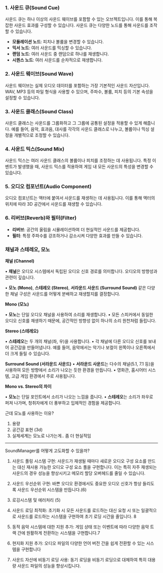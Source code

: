 
### 1. 사운드 큐(Sound Cue)

사운드 큐는 하나 이상의 사운드 웨이브를 포함할 수 있는 오브젝트입니다. 이를 통해 복잡한 사운드 효과를 구성할 수 있습니다. 사운드 큐는 다양한 노드를 통해 사운드를 조작할 수 있습니다.

- **모듈레이션 노드**: 피치나 볼륨을 변경할 수 있습니다.
- **믹서 노드**: 여러 사운드를 믹싱할 수 있습니다.
- **랜덤 노드**: 여러 사운드 중 랜덤으로 하나를 재생합니다.
- **시퀀스 노드**: 여러 사운드를 순차적으로 재생합니다.

### 2. 사운드 웨이브(Sound Wave)

사운드 웨이브는 실제 오디오 데이터를 포함하는 가장 기본적인 사운드 자산입니다. WAV, MP3 등의 파일 형식을 사용할 수 있으며, 주파수, 볼륨, 피치 등의 기본 속성을 설정할 수 있습니다.

### 3. 사운드 클래스(Sound Class)

사운드 클래스는 사운드를 그룹화하고 그 그룹에 공통된 설정을 적용할 수 있게 해줍니다. 예를 들어, 음악, 효과음, 대사를 각각의 사운드 클래스로 나누고, 볼륨이나 믹싱 설정을 개별적으로 조정할 수 있습니다.

### 4. 사운드 믹스(Sound Mix)

사운드 믹스는 여러 사운드 클래스의 볼륨이나 피치를 조정하는 데 사용됩니다. 특정 이벤트가 발생했을 때, 사운드 믹스를 적용하여 게임 내 모든 사운드의 특성을 변경할 수 있습니다.

### 5. 오디오 컴포넌트(Audio Component)

오디오 컴포넌트는 액터에 붙여서 사운드를 재생하는 데 사용됩니다. 이를 통해 액터의 위치에 따라 3D 공간에서 사운드를 재생할 수 있습니다.

### 6. 리버브(Reverb)와 필터(Filter)

- **리버브**: 공간의 울림을 시뮬레이션하여 더 현실적인 사운드를 제공합니다.
- **필터**: 특정 주파수를 강조하거나 감소시켜 다양한 효과를 만들 수 있습니다.



### 채널과 스테레오,   모노

**채널 (Channel)**

• **채널**은 오디오 시스템에서 독립된 오디오 신호 경로를 의미합니다. 오디오의 방향성과 관련이 깊습니다.

• **모노 (Mono)**, **스테레오 (Stereo)**, **서라운드 사운드 (Surround Sound)** 같은 다양한 채널 구성은 사운드를 어떻게 분배하고 재생할지를 결정합니다.

**Mono (모노)**

• **모노**는 단일 오디오 채널을 사용하여 소리를 재생합니다.
• 모든 스피커에서 동일한 오디오 신호를 재생하기 때문에, 공간적인 방향성 없이 하나의 소리 원천처럼 들립니다.

**Stereo (스테레오)**

• **스테레오**는 두 개의 채널(좌, 우)을 사용합니다.
• 각 채널에 다른 오디오 신호를 보내어 공간감을 만들어냅니다. 예를 들어, 음악에서는 악기나 보컬이 왼쪽이나 오른쪽에서 더 크게 들릴 수 있습니다.

**Surround Sound (서라운드 사운드)**
• **서라운드 사운드**는 다수의 채널(5.1, 7.1 등)을 사용하여 모든 방향에서 소리가 나오는 듯한 환경을 만듭니다.
• 영화관, 홈시어터 시스템, 고급 게임 환경에서 주로 사용됩니다.


**Mono vs. Stereo의 차이**
  
• **모노**는 단일 포인트에서 소리가 나오는 느낌을 줍니다.
• **스테레오**는 소리가 좌우로 퍼져 나가며, 청취자에게 더 풍부하고 입체적인 경험을 제공합니다.



근데 모노를 사용하는 이유?

1. 용량
2. 공간감 표현 (3d)
3. 실제세계는 모노로 나가는게.. 좀 더 현실적임


---

SoundManager를 어떻게 고도화할 수 있을까?

1. 사운드 풀링 시스템 구현: 사운드가 재생될 때마다 새로운 오디오 구성 요소를 만드는 대신 재사용 가능한 오디오 구성 요소 풀을 구현합니다. 이는 특히 자주 재생되는 사운드의 경우 성능을 향상시키고 메모리 할당 오버헤드를 줄일 수 있습니다.

2. 사운드 우선순위 구현: 바쁜 오디오 환경에서도 중요한 오디오 신호가 항상 들리도록 사운드 우선순위 시스템을 만듭니다.(6)
   
3. 로깅시스템 및 에러처리 (5)
4. 사운드 로딩 최적화: 초기화 시 모든 사운드를 로드하는 대신 요청 시 또는 일괄적으로 사운드를 로드하는 시스템을 구현하여 초기 로딩 시간을 줄입니다. 8
5. 동적 음악 시스템에 대한 지원 추가: 게임 상태 또는 이벤트에 따라 다양한 음악 트랙 간에 원활하게 전환하는 시스템을 구현합니다.7
6. 현지화 지원 추가: 오디오 파일의 다양한 언어 버전 간을 쉽게 전환할 수 있는 시스템을 구현합니다
7. 사운드 자산에 비동기 로딩 사용: 동기 로딩을 비동기 로딩으로 대체하여 특히 대용량 사운드 파일의 성능을 향상시킵니다.